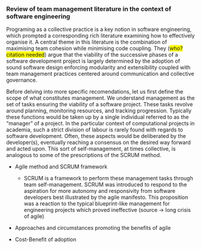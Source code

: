 ### Review of team management literature in the context of software engineering

Programing as a collective practice is a key notion in software engineering, which prompted a corresponding rich literature examining how to effectively organise it. A central theme in this literature is the combination of maximising team cohesion while minimising code coupling. They (<span style="background-color: yellow">who? citation needed</span>) argue that the viability of the successive phases of a software development project is largely determined by the adoption of sound software design enforcing modularity and extensibility coupled with team management practices centered around communication and collective governance.

Before delving into more specific recomendations, let us first define the scope of what constitutes management. We understand management as the set of tasks ensuring the viability of a software project. These tasks revolve around planning, monitoring resources, and tracking progression. Typically these functions would be taken up by a single individual referred to as the “manager” of a project. In the particular context of computational projects in academia, such a strict division of labour is rarely found with regards to software development. Often, these aspects would be deliberated by the developer(s), eventually reaching a consensus on the desired way forward and acted upon. This sort of self-management, at times collective, is analogous to some of the prescriptions of the SCRUM method. 

- Agile method and SCRUM framework
    - SCRUM is a framework to perform these management tasks through team self-management. SCRUM was introduced to respond to the aspiration for more autonomy and responsivity from software developers best illustrated by the agile manifesto. This proposition was a reaction to the typical blueprint-like management for engineering projects which proved ineffective (source -> long crisis of agile)

- Approaches and circumstances promoting the benefits of agile

- Cost-Benefit of adoption